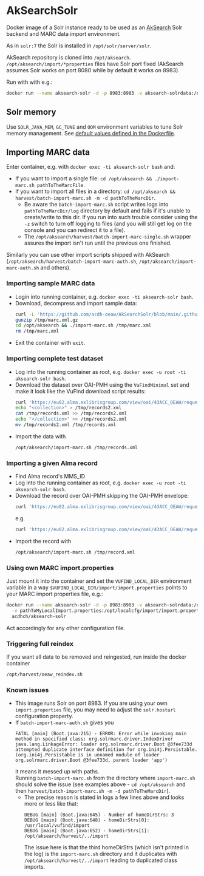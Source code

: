 # AkSearchSolr

Docker image of a Solr instance ready to be used as an [AkSearch](https://biapps.arbeiterkammer.at/gitlab/open/aksearch/aksearch) Solr backend and MARC data import environment.

As in `solr:7` the Solr is installed in `/opt/solr/server/solr`.

AkSearch repository is cloned into `/opt/aksearch`. 
`/opt/aksearch/import/*properties` files have Solr port fixed (AkSearch assumes Solr works on port 8080 while by default it works on 8983).

Run with with e.g.:

```bash
docker run --name aksearch-solr -d -p 8983:8983 -v aksearch-solrdata:/opt/solr/server/solr/mycores acdhch/aksearch-solr
```

## Solr memory

Use `SOLR_JAVA_MEM`, `GC_TUNE` and `OOM` environment variables to tune Solr memory management. See [default values defined in the Dockerfile](https://github.com/acdh-oeaw/AkSearchSolr/blob/dev/Dockerfile#L8).

## Importing MARC data

Enter container, e.g. with `docker exec -ti aksearch-solr bash` and:

* If you want to import a single file: `cd /opt/aksearch && ./import-marc.sh pathToTheMarcFile`.
* If you want to import all files in a directory: `cd /opt/aksearch && harvest/batch-import-marc.sh -m -d pathToTheMarcDir`.  
    *  Be aware the `batch-import-marc.sh` script writes logs into `pathToTheMarcDir/log` directory by default and fails if it's unable to create/write to this dir. If you run into such trouble consider using the `-z` switch to turn off logging to files (and you will still get log on the console and you can redirect it to a file).
    * The `/opt/aksearch/harvest/batch-import-marc-single.sh` wrapper assures the import isn't run until the previous one finished.

Similarly you can use other import scripts shipped with AkSearch (`/opt/aksearch/harvest/batch-import-marc-auth.sh`, `/opt/aksearch/import-marc-auth.sh` and others).

### Importing sample MARC data

* Login into running container, e.g. `docker exec -ti aksearch-solr bash`.
* Download, decompress and import sample data:
  ```bash
  curl -L 'https://github.com/acdh-oeaw/AkSearchSolr/blob/main/.github/workflows/marc.xml.gz?raw=true' > /tmp/marc.xml.gz
  gunzip /tmp/marc.xml.gz
  cd /opt/aksearch && ./import-marc.sh /tmp/marc.xml
  rm /tmp/marc.xml
  ```
* Exit the container with `exit`.

### Importing complete test dataset

* Log into the running container as root, e.g. `docker exec -u root -ti aksearch-solr bash`.
* Download the dataset over OAI-PMH using the `VuFindMinimal` set and make it look like the VuFind download script results:
  ```bash
  curl 'https://eu02.alma.exlibrisgroup.com/view/oai/43ACC_OEAW/request?metadataPrefix=marc21&verb=ListRecords&set=VuFindMinimal' | tail -n +5 | grep -v '^</metadata>' > /tmp/records.xml
  echo "<collection>" > /tmp/records2.xml
  cat /tmp/records.xml >> /tmp/records2.xml
  echo "</collection>" >> /tmp/records2.xml
  mv /tmp/records2.xml /tmp/records.xml
  ```
* Import the data with
  ```bash
  /opt/aksearch/import-marc.sh /tmp/records.xml
  ```

### Importing a given Alma record

* Find Alma record's MMS_ID
* Log into the running container as root, e.g. `docker exec -u root -ti aksearch-solr bash`.
* Download the record over OAI-PMH skipping the OAI-PMH envelope:
  ```bash
  curl 'https://eu02.alma.exlibrisgroup.com/view/oai/43ACC_OEAW/request?metadataPrefix=marc21&verb=GetRecord&identifier=oai:alma.43ACC_OEAW:{MMS_ID}' | tail -n 2 | head -n 1 > /tmp/record.xml
  ```
  e.g.
  ```bash
  curl 'https://eu02.alma.exlibrisgroup.com/view/oai/43ACC_OEAW/request?metadataPrefix=marc21&verb=GetRecord&identifier=oai:alma.43ACC_OEAW:993516214704498' | tail -n 2 | head -n 1 > /tmp/record.xml
  ```
* Import the record with
  ```bash
  /opt/aksearch/import-marc.sh /tmp/record.xml
  ```

### Using own MARC import.properties

Just mount it into the container and set the `VUFIND_LOCAL_DIR` environment variable in a way `$VUFIND_LOCAL_DIR/import/import.properties` points to your MARC import properties file, e.g.:

```bash
docker run --name aksearch-solr -d -p 8983:8983 -v aksearch-solrdata:/opt/solr/server/solr/mycores \
  -v pathToMyLocalImport.properties:/opt/localcfg/import/import.properties -e VUFIND_LOCAL_DIR=/opt/localcfg \
  acdhch/aksearch-solr
```

Act accordingly for any other configuration file.

### Triggering full reindex

If you want all data to be removed and reingested, run inside the docker container

```bash
/opt/harvest/oeaw_reindex.sh
```

### Known issues

* This image runs Solr on port 8983. If you are using your own `import.properties` file, you may need to adjust the `solr.hosturl` configuration property.
* If `batch-import-marc-auth.sh` gives you
  ```
  FATAL [main] (Boot.java:215) - ERROR: Error while invoking main method in specified class: org.solrmarc.driver.IndexDriver
  java.lang.LinkageError: loader org.solrmarc.driver.Boot @3fee733d attempted duplicate interface definition for org.ini4j.Persistable. (org.ini4j.Persistable is in unnamed module of loader org.solrmarc.driver.Boot @3fee733d, parent loader 'app')
  ```
  it means it messed up with paths.   
  Running `batch-import-marc.sh` from the directory where `import-marc.sh` should solve the issue (see examples above - `cd /opt/aksearch` and then `harvest/batch-import-marc.sh -m -d pathToTheMarcDir`).
    * The precise reason is stated in logs a few lines above and looks more or less like that:
      ```
      DEBUG [main] (Boot.java:645) - Number of homeDirStrs: 3
      DEBUG [main] (Boot.java:648) - homeDirStrs[0]: /usr/local/vufind/import
      DEBUG [main] (Boot.java:652) - homeDirStrs[1]: /opt/aksearch/harvest/../import
      ```
      The issue here is that the third homeDirStrs (which isn't printed in the log) is the `import-marc.sh` directory and it duplicates with `/opt/aksearch/harvest/../import` leading to duplicated class imports.
